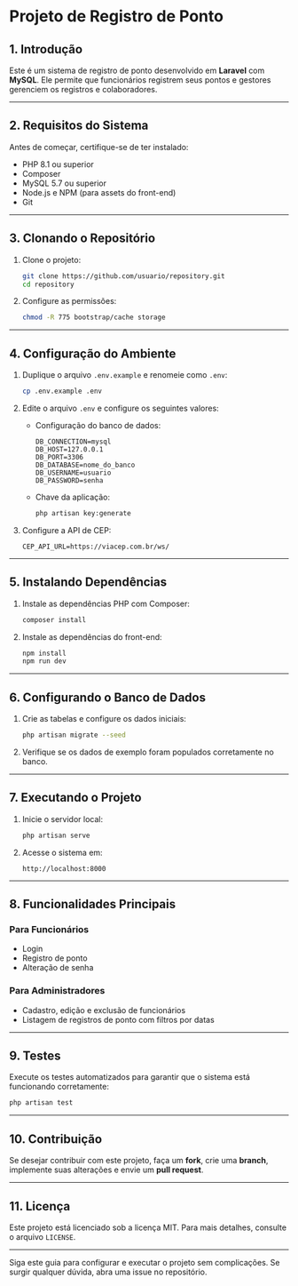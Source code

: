 
# Projeto de Registro de Ponto

## 1. Introdução
Este é um sistema de registro de ponto desenvolvido em **Laravel** com **MySQL**. Ele permite que funcionários registrem seus pontos e gestores gerenciem os registros e colaboradores. 

---

## 2. Requisitos do Sistema

Antes de começar, certifique-se de ter instalado:

- PHP 8.1 ou superior
- Composer
- MySQL 5.7 ou superior
- Node.js e NPM (para assets do front-end)
- Git

---

## 3. Clonando o Repositório

1. Clone o projeto:
   ```bash
   git clone https://github.com/usuario/repository.git
   cd repository
   ```

2. Configure as permissões:
   ```bash
   chmod -R 775 bootstrap/cache storage
   ```

---

## 4. Configuração do Ambiente

1. Duplique o arquivo `.env.example` e renomeie como `.env`:
   ```bash
   cp .env.example .env
   ```

2. Edite o arquivo `.env` e configure os seguintes valores:
   - Configuração do banco de dados:
     ```
     DB_CONNECTION=mysql
     DB_HOST=127.0.0.1
     DB_PORT=3306
     DB_DATABASE=nome_do_banco
     DB_USERNAME=usuario
     DB_PASSWORD=senha
     ```
   - Chave da aplicação:
     ```bash
     php artisan key:generate
     ```

3. Configure a API de CEP:
   ```
   CEP_API_URL=https://viacep.com.br/ws/
   ```

---

## 5. Instalando Dependências

1. Instale as dependências PHP com Composer:
   ```bash
   composer install
   ```

2. Instale as dependências do front-end:
   ```bash
   npm install
   npm run dev
   ```

---

## 6. Configurando o Banco de Dados

1. Crie as tabelas e configure os dados iniciais:
   ```bash
   php artisan migrate --seed
   ```

2. Verifique se os dados de exemplo foram populados corretamente no banco.

---

## 7. Executando o Projeto

1. Inicie o servidor local:
   ```bash
   php artisan serve
   ```

2. Acesse o sistema em:
   ```
   http://localhost:8000
   ```

---

## 8. Funcionalidades Principais

### Para Funcionários
- Login
- Registro de ponto
- Alteração de senha

### Para Administradores
- Cadastro, edição e exclusão de funcionários
- Listagem de registros de ponto com filtros por datas

---

## 9. Testes

Execute os testes automatizados para garantir que o sistema está funcionando corretamente:

```bash
php artisan test
```

---

## 10. Contribuição

Se desejar contribuir com este projeto, faça um **fork**, crie uma **branch**, implemente suas alterações e envie um **pull request**.

---

## 11. Licença

Este projeto está licenciado sob a licença MIT. Para mais detalhes, consulte o arquivo `LICENSE`.

---

Siga este guia para configurar e executar o projeto sem complicações. Se surgir qualquer dúvida, abra uma issue no repositório.